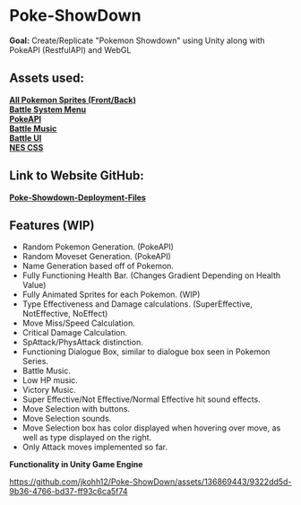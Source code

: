 # Poke-ShowDown

__Goal:__ Create/Replicate "Pokemon Showdown" using Unity along with PokeAPI (RestfulAPI) and WebGL

## Assets used: 
[__All Pokemon Sprites (Front/Back)__](https://github.com/Velorexe/PKUnityInessentials/tree/master)\
[__Battle System Menu__](https://www.deviantart.com/pikachumazzinga/art/BLACK-2-AND-WHITE-2-UPPER-SCREEN-BATTLE-SYSTEM-RIP-381417457)\
[__PokeAPI__](https://pokeapi.co/)\
[__Battle Music__](https://www.youtube.com/watch?v=_Yr5Taoyalo&t=5s)\
[__Battle UI__](https://reliccastle.com/resources/965/)\
[__NES CSS__](https://nostalgic-css.github.io/NES.css/)

## Link to Website GitHub: 
[__Poke-Showdown-Deployment-Files__](https://github.com/jkohh12/Poke_React_Deployment)



## Features (WIP)

* Random Pokemon Generation. (PokeAPI)
* Random Moveset Generation. (PokeAPI)
* Name Generation based off of Pokemon.
* Fully Functioning Health Bar. (Changes Gradient Depending on Health Value)
* Fully Animated Sprites for each Pokemon. (WIP)
* Type Effectiveness and Damage calculations. (SuperEffective, NotEffective, NoEffect)
* Move Miss/Speed Calculation.
* Critical Damage Calculation.
* SpAttack/PhysAttack distinction.
* Functioning Dialogue Box, similar to dialogue box seen in Pokemon Series.
* Battle Music.
* Low HP music.
* Victory Music.
* Super Effective/Not Effective/Normal Effective hit sound effects.
* Move Selection with buttons.
* Move Selection sounds.
* Move Selection box has color displayed when hovering over move, as well as type displayed on the right.
* Only Attack moves implemented so far.

__Functionality in Unity Game Engine__

https://github.com/jkohh12/Poke-ShowDown/assets/136869443/9322dd5d-9b36-4766-bd37-ff93c6ca5f74






